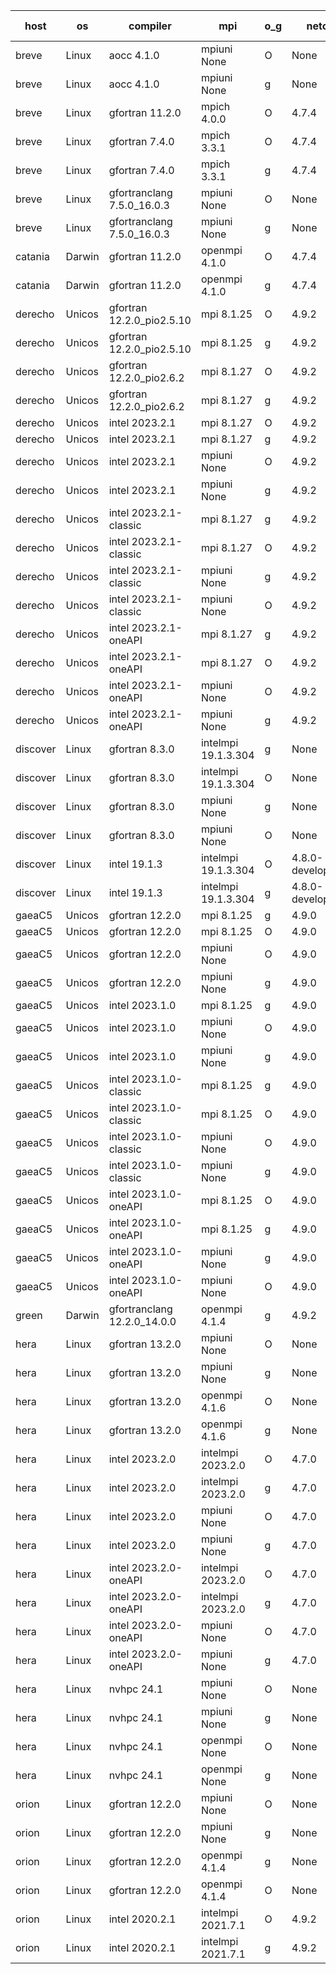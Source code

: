 

| host     | os       | compiler                              | mpi                      | o_g        | netcdf        | build       | u_pass          | u_fail          | s_pass            | s_fail            | e_pass             | e_fail             | nuopc_pass       | nuopc_fail       | artifacts link          |
|----------|----------|---------------------------------------|--------------------------|------------|---------------|-------------|-----------------|-----------------|-------------------|-------------------|--------------------|--------------------|------------------|------------------|-------------------------|
| breve | Linux | aocc 4.1.0 | mpiuni None  | O | None  | PASS | 12502 | 26 | 8 | 0 | 44 | 0 | None | None | <a href="https://github.com/esmf-org/esmf-test-artifacts/tree/a1fbcb4ff82724ca763b4ea57d1c7c1970039f53/develop/aocc/4.1.0/O/mpiuni/None" target="_blank">a1fbcb4</a> | 
| breve | Linux | aocc 4.1.0 | mpiuni None  | g | None  | PASS | 12502 | 26 | 8 | 0 | 44 | 0 | None | None | <a href="https://github.com/esmf-org/esmf-test-artifacts/tree/3d61f4b864c7f4262f8ce9b3072f37374c7cbf78/develop/aocc/4.1.0/g/mpiuni/None" target="_blank">3d61f4b</a> | 
| breve | Linux | gfortran 11.2.0 | mpich 4.0.0  | O | 4.7.4  | PASS | None | None | None | None | None | None | None | None | <a href="https://github.com/esmf-org/esmf-test-artifacts/tree/ae079473ecaa887003044ca88b70ea25b481c13c/develop/gfortran/11.2.0/O/mpich/4.0.0" target="_blank">ae07947</a> | 
| breve | Linux | gfortran 7.4.0 | mpich 3.3.1  | O | 4.7.4  | PASS | 14198 | 0 | 50 | 0 | 81 | 0 | 56 | 0 | <a href="https://github.com/esmf-org/esmf-test-artifacts/tree/99e65c1e7f93095125312e77c60a14697cc7ce23/develop/gfortran/7.4.0/O/mpich/3.3.1" target="_blank">99e65c1</a> | 
| breve | Linux | gfortran 7.4.0 | mpich 3.3.1  | g | 4.7.4  | PASS | 14198 | 0 | 50 | 0 | 81 | 0 | 56 | 0 | <a href="https://github.com/esmf-org/esmf-test-artifacts/tree/83cc754b78a266b1e2d4b4b65dc05698ef53977b/develop/gfortran/7.4.0/g/mpich/3.3.1" target="_blank">83cc754</a> | 
| breve | Linux | gfortranclang 7.5.0_16.0.3 | mpiuni None  | O | None  | PASS | 12528 | 0 | 8 | 0 | 44 | 0 | None | None | <a href="https://github.com/esmf-org/esmf-test-artifacts/tree/a3f475e148674dd28c50e5fea9844e5dcbaefc23/develop/gfortranclang/7.5.0_16.0.3/O/mpiuni/None" target="_blank">a3f475e</a> | 
| breve | Linux | gfortranclang 7.5.0_16.0.3 | mpiuni None  | g | None  | PASS | 12528 | 0 | 8 | 0 | 44 | 0 | None | None | <a href="https://github.com/esmf-org/esmf-test-artifacts/tree/4d9b082ec29b77bff1ec3aa1e050b5393aa4d3b3/develop/gfortranclang/7.5.0_16.0.3/g/mpiuni/None" target="_blank">4d9b082</a> | 
| catania | Darwin | gfortran 11.2.0 | openmpi 4.1.0  | O | 4.7.4  | PASS | 14195 | 3 | 50 | 0 | 81 | 0 | 56 | 0 | <a href="https://github.com/esmf-org/esmf-test-artifacts/tree/3daef8de8509bd211f727d2f837a4c877b9b8bdc/develop/gfortran/11.2.0/O/openmpi/4.1.0" target="_blank">3daef8d</a> | 
| catania | Darwin | gfortran 11.2.0 | openmpi 4.1.0  | g | 4.7.4  | PASS | 14195 | 3 | 50 | 0 | 81 | 0 | 56 | 0 | <a href="https://github.com/esmf-org/esmf-test-artifacts/tree/01b23a4f97ff9aea9d149c49f3eea352d9708054/develop/gfortran/11.2.0/g/openmpi/4.1.0" target="_blank">01b23a4</a> | 
| derecho | Unicos | gfortran 12.2.0_pio2.5.10 | mpi 8.1.25  | O | 4.9.2  | PASS | 14198 | 0 | 50 | 0 | 81 | 0 | 56 | 0 | <a href="https://github.com/esmf-org/esmf-test-artifacts/tree/494435eae75ac786f052c34003b408e043e853d1/develop/gfortran/12.2.0_pio2.5.10/O/mpi/8.1.25" target="_blank">494435e</a> | 
| derecho | Unicos | gfortran 12.2.0_pio2.5.10 | mpi 8.1.25  | g | 4.9.2  | PASS | 14198 | 0 | 50 | 0 | 81 | 0 | 56 | 0 | <a href="https://github.com/esmf-org/esmf-test-artifacts/tree/b450951ea0144cffdaa8d2dc8178ee1004b079cb/develop/gfortran/12.2.0_pio2.5.10/g/mpi/8.1.25" target="_blank">b450951</a> | 
| derecho | Unicos | gfortran 12.2.0_pio2.6.2 | mpi 8.1.27  | O | 4.9.2  | PASS | 14198 | 0 | 50 | 0 | 81 | 0 | 56 | 0 | <a href="https://github.com/esmf-org/esmf-test-artifacts/tree/77fcde0d65c616e2d8a266e32991fd199262d9ca/develop/gfortran/12.2.0_pio2.6.2/O/mpi/8.1.27" target="_blank">77fcde0</a> | 
| derecho | Unicos | gfortran 12.2.0_pio2.6.2 | mpi 8.1.27  | g | 4.9.2  | PASS | 14198 | 0 | 50 | 0 | 81 | 0 | 56 | 0 | <a href="https://github.com/esmf-org/esmf-test-artifacts/tree/1e5dadfaa97ed743e9a0bfd8fca0dcb237bef6e3/develop/gfortran/12.2.0_pio2.6.2/g/mpi/8.1.27" target="_blank">1e5dadf</a> | 
| derecho | Unicos | intel 2023.2.1 | mpi 8.1.27  | O | 4.9.2  | PASS | 14198 | 0 | 50 | 0 | 81 | 0 | 57 | 0 | <a href="https://github.com/esmf-org/esmf-test-artifacts/tree/ce76fb1fd6762489aa095c0673d485680aebfbbb/develop/intel/2023.2.1/O/mpi/8.1.27" target="_blank">ce76fb1</a> | 
| derecho | Unicos | intel 2023.2.1 | mpi 8.1.27  | g | 4.9.2  | PASS | 14198 | 0 | 50 | 0 | 81 | 0 | 57 | 0 | <a href="https://github.com/esmf-org/esmf-test-artifacts/tree/1615584058fe29835ced20e090f56fe367d0de69/develop/intel/2023.2.1/g/mpi/8.1.27" target="_blank">1615584</a> | 
| derecho | Unicos | intel 2023.2.1 | mpiuni None  | O | 4.9.2  | PASS | 12528 | 0 | 8 | 0 | 44 | 0 | None | None | <a href="https://github.com/esmf-org/esmf-test-artifacts/tree/ca0491c04b513a55e50f7c6d8880716f6e2ec999/develop/intel/2023.2.1/O/mpiuni/None" target="_blank">ca0491c</a> | 
| derecho | Unicos | intel 2023.2.1 | mpiuni None  | g | 4.9.2  | PASS | 12528 | 0 | 8 | 0 | 44 | 0 | None | None | <a href="https://github.com/esmf-org/esmf-test-artifacts/tree/595e846285a2dfe49ab568691bdf3049dc313f9f/develop/intel/2023.2.1/g/mpiuni/None" target="_blank">595e846</a> | 
| derecho | Unicos | intel 2023.2.1-classic | mpi 8.1.27  | g | 4.9.2  | PASS | None | None | None | None | None | None | None | None | <a href="https://github.com/esmf-org/esmf-test-artifacts/tree/3ab323e5be5336384c285e75c72d36b20a7feac5/develop/intel/2023.2.1-classic/g/mpi/8.1.27" target="_blank">3ab323e</a> | 
| derecho | Unicos | intel 2023.2.1-classic | mpi 8.1.27  | O | 4.9.2  | PASS | None | None | None | None | None | None | None | None | <a href="https://github.com/esmf-org/esmf-test-artifacts/tree/7f289e9909f701ffd5f0c51266175abafcb981ba/develop/intel/2023.2.1-classic/O/mpi/8.1.27" target="_blank">7f289e9</a> | 
| derecho | Unicos | intel 2023.2.1-classic | mpiuni None  | g | 4.9.2  | PASS | None | None | None | None | None | None | None | None | <a href="https://github.com/esmf-org/esmf-test-artifacts/tree/acacb9db2ee26d1457bad5a72b15c8702f52fd28/develop/intel/2023.2.1-classic/g/mpiuni/None" target="_blank">acacb9d</a> | 
| derecho | Unicos | intel 2023.2.1-classic | mpiuni None  | O | 4.9.2  | PASS | None | None | None | None | None | None | None | None | <a href="https://github.com/esmf-org/esmf-test-artifacts/tree/01506d9afb1da34beee807c4b3e9d3cf99d8e3cd/develop/intel/2023.2.1-classic/O/mpiuni/None" target="_blank">01506d9</a> | 
| derecho | Unicos | intel 2023.2.1-oneAPI | mpi 8.1.27  | g | 4.9.2  | PASS | None | None | None | None | None | None | None | None | <a href="https://github.com/esmf-org/esmf-test-artifacts/tree/8f8adde0162714bd3c74108203cbd4e9690011e8/develop/intel/2023.2.1-oneAPI/g/mpi/8.1.27" target="_blank">8f8adde</a> | 
| derecho | Unicos | intel 2023.2.1-oneAPI | mpi 8.1.27  | O | 4.9.2  | PASS | None | None | None | None | None | None | None | None | <a href="https://github.com/esmf-org/esmf-test-artifacts/tree/25ff831e98ad1e65ed53f744e386514e7320279e/develop/intel/2023.2.1-oneAPI/O/mpi/8.1.27" target="_blank">25ff831</a> | 
| derecho | Unicos | intel 2023.2.1-oneAPI | mpiuni None  | O | 4.9.2  | PASS | None | None | None | None | None | None | None | None | <a href="https://github.com/esmf-org/esmf-test-artifacts/tree/2b3c68a9a9c04def6f29a67acf603dccdc884143/develop/intel/2023.2.1-oneAPI/O/mpiuni/None" target="_blank">2b3c68a</a> | 
| derecho | Unicos | intel 2023.2.1-oneAPI | mpiuni None  | g | 4.9.2  | PASS | None | None | None | None | None | None | None | None | <a href="https://github.com/esmf-org/esmf-test-artifacts/tree/8438833773928815dd24457d708886239e5af85e/develop/intel/2023.2.1-oneAPI/g/mpiuni/None" target="_blank">8438833</a> | 
| discover | Linux | gfortran 8.3.0 | intelmpi 19.1.3.304  | g | None  | PASS | None | None | None | None | None | None | None | None | <a href="https://github.com/esmf-org/esmf-test-artifacts/tree/2730999dc5dd8899615f64a749c598d72b0cbed7/develop/gfortran/8.3.0/g/intelmpi/19.1.3.304" target="_blank">2730999</a> | 
| discover | Linux | gfortran 8.3.0 | intelmpi 19.1.3.304  | O | None  | PASS | 14183 | 15 | 50 | 0 | 81 | 0 | 56 | 0 | <a href="https://github.com/esmf-org/esmf-test-artifacts/tree/4dbc1571f758d8b59f237f6bc70c655c58f74938/develop/gfortran/8.3.0/O/intelmpi/19.1.3.304" target="_blank">4dbc157</a> | 
| discover | Linux | gfortran 8.3.0 | mpiuni None  | g | None  | PASS | None | None | None | None | None | None | None | None | <a href="https://github.com/esmf-org/esmf-test-artifacts/tree/2897c359d1fd38bc117a3f0dbe6ccefb27d57e71/develop/gfortran/8.3.0/g/mpiuni/None" target="_blank">2897c35</a> | 
| discover | Linux | gfortran 8.3.0 | mpiuni None  | O | None  | PASS | None | None | None | None | None | None | None | None | <a href="https://github.com/esmf-org/esmf-test-artifacts/tree/67efb30dd604c9cbde7e9f803cefcf1f818bf372/develop/gfortran/8.3.0/O/mpiuni/None" target="_blank">67efb30</a> | 
| discover | Linux | intel 19.1.3 | intelmpi 19.1.3.304  | O | 4.8.0-development  | PASS | 14198 | 0 | 50 | 0 | 81 | 0 | 56 | 0 | <a href="https://github.com/esmf-org/esmf-test-artifacts/tree/c6a12ecc10e28c9a974d252a42b513b082debbb6/develop/intel/19.1.3/O/intelmpi/19.1.3.304" target="_blank">c6a12ec</a> | 
| discover | Linux | intel 19.1.3 | intelmpi 19.1.3.304  | g | 4.8.0-development  | PASS | 14198 | 0 | 50 | 0 | 81 | 0 | 56 | 0 | <a href="https://github.com/esmf-org/esmf-test-artifacts/tree/91dfd867436b04acd99db346f7732c93312d87c0/develop/intel/19.1.3/g/intelmpi/19.1.3.304" target="_blank">91dfd86</a> | 
| gaeaC5 | Unicos | gfortran 12.2.0 | mpi 8.1.25  | g | 4.9.0  | PASS | None | None | None | None | None | None | None | None | <a href="https://github.com/esmf-org/esmf-test-artifacts/tree/e7c3cc8c35d059d78a842739a70d1e8c7ebeef62/develop/gfortran/12.2.0/g/mpi/8.1.25" target="_blank">e7c3cc8</a> | 
| gaeaC5 | Unicos | gfortran 12.2.0 | mpi 8.1.25  | O | 4.9.0  | PASS | None | None | None | None | None | None | None | None | <a href="https://github.com/esmf-org/esmf-test-artifacts/tree/df523c366243cae53052398fc82e651d5b5c5029/develop/gfortran/12.2.0/O/mpi/8.1.25" target="_blank">df523c3</a> | 
| gaeaC5 | Unicos | gfortran 12.2.0 | mpiuni None  | O | 4.9.0  | PASS | 12528 | 0 | 8 | 0 | 44 | 0 | None | None | <a href="https://github.com/esmf-org/esmf-test-artifacts/tree/6284aa0fac54ede76a8016402b2c7e8446af38df/develop/gfortran/12.2.0/O/mpiuni/None" target="_blank">6284aa0</a> | 
| gaeaC5 | Unicos | gfortran 12.2.0 | mpiuni None  | g | 4.9.0  | PASS | None | None | None | None | None | None | None | None | <a href="https://github.com/esmf-org/esmf-test-artifacts/tree/494ad648de5f65949a983a9ef37033031925b5f6/develop/gfortran/12.2.0/g/mpiuni/None" target="_blank">494ad64</a> | 
| gaeaC5 | Unicos | intel 2023.1.0 | mpi 8.1.25  | g | 4.9.0  | PASS | None | None | None | None | None | None | None | None | <a href="https://github.com/esmf-org/esmf-test-artifacts/tree/5785b2dab07b2d17ce7436ddcb554eb6953c1e57/develop/intel/2023.1.0/g/mpi/8.1.25" target="_blank">5785b2d</a> | 
| gaeaC5 | Unicos | intel 2023.1.0 | mpiuni None  | O | 4.9.0  | PASS | 12528 | 0 | 8 | 0 | 44 | 0 | None | None | <a href="https://github.com/esmf-org/esmf-test-artifacts/tree/755e7e331447c94b7c3c78b326e6be0fbbfe8422/develop/intel/2023.1.0/O/mpiuni/None" target="_blank">755e7e3</a> | 
| gaeaC5 | Unicos | intel 2023.1.0 | mpiuni None  | g | 4.9.0  | PASS | 12528 | 0 | 8 | 0 | 44 | 0 | None | None | <a href="https://github.com/esmf-org/esmf-test-artifacts/tree/d4499b61079880b3c518afb9391dd831479b01a3/develop/intel/2023.1.0/g/mpiuni/None" target="_blank">d4499b6</a> | 
| gaeaC5 | Unicos | intel 2023.1.0-classic | mpi 8.1.25  | g | 4.9.0  | PASS | 14198 | 0 | 50 | 0 | 81 | 0 | 56 | 0 | <a href="https://github.com/esmf-org/esmf-test-artifacts/tree/e206e3036f664fd4f3b9fc1e1638bb74997c4945/develop/intel/2023.1.0-classic/g/mpi/8.1.25" target="_blank">e206e30</a> | 
| gaeaC5 | Unicos | intel 2023.1.0-classic | mpi 8.1.25  | O | 4.9.0  | PASS | None | None | None | None | None | None | None | None | <a href="https://github.com/esmf-org/esmf-test-artifacts/tree/c432b0cf7f3fe6fecb04a7f6d8e1c8d6226aa9f2/develop/intel/2023.1.0-classic/O/mpi/8.1.25" target="_blank">c432b0c</a> | 
| gaeaC5 | Unicos | intel 2023.1.0-classic | mpiuni None  | O | 4.9.0  | PASS | 12528 | 0 | 8 | 0 | 44 | 0 | None | None | <a href="https://github.com/esmf-org/esmf-test-artifacts/tree/268fd8f4a8e90ef918763fc1f5d6caf6233c807f/develop/intel/2023.1.0-classic/O/mpiuni/None" target="_blank">268fd8f</a> | 
| gaeaC5 | Unicos | intel 2023.1.0-classic | mpiuni None  | g | 4.9.0  | PASS | None | None | None | None | None | None | None | None | <a href="https://github.com/esmf-org/esmf-test-artifacts/tree/68d1fa50d2c4ecdd5806739afe2ace6d84ba965a/develop/intel/2023.1.0-classic/g/mpiuni/None" target="_blank">68d1fa5</a> | 
| gaeaC5 | Unicos | intel 2023.1.0-oneAPI | mpi 8.1.25  | O | 4.9.0  | PASS | None | None | None | None | None | None | None | None | <a href="https://github.com/esmf-org/esmf-test-artifacts/tree/431f664679d58726a9829ee61a2c1e8a3efbbc80/develop/intel/2023.1.0-oneAPI/O/mpi/8.1.25" target="_blank">431f664</a> | 
| gaeaC5 | Unicos | intel 2023.1.0-oneAPI | mpi 8.1.25  | g | 4.9.0  | PASS | None | None | None | None | None | None | None | None | <a href="https://github.com/esmf-org/esmf-test-artifacts/tree/c4a49af10aa65183a47769841b5580a9c1a0c315/develop/intel/2023.1.0-oneAPI/g/mpi/8.1.25" target="_blank">c4a49af</a> | 
| gaeaC5 | Unicos | intel 2023.1.0-oneAPI | mpiuni None  | g | 4.9.0  | PASS | 12528 | 0 | 8 | 0 | 44 | 0 | None | None | <a href="https://github.com/esmf-org/esmf-test-artifacts/tree/f575dc2a6528a292aa5a4d93f8463b2e928f7176/develop/intel/2023.1.0-oneAPI/g/mpiuni/None" target="_blank">f575dc2</a> | 
| gaeaC5 | Unicos | intel 2023.1.0-oneAPI | mpiuni None  | O | 4.9.0  | PASS | 12528 | 0 | 8 | 0 | 44 | 0 | None | None | <a href="https://github.com/esmf-org/esmf-test-artifacts/tree/cf6cf135c3010a255dc58cf223af39ebd7919290/develop/intel/2023.1.0-oneAPI/O/mpiuni/None" target="_blank">cf6cf13</a> | 
| green | Darwin | gfortranclang 12.2.0_14.0.0 | openmpi 4.1.4  | g | 4.9.2  | PASS | None | None | None | None | None | None | None | None | <a href="https://github.com/esmf-org/esmf-test-artifacts/tree/ddb5d59217f2c2dfebfefbddae68c83d33a63027/develop/gfortranclang/12.2.0_14.0.0/g/openmpi/4.1.4" target="_blank">ddb5d59</a> | 
| hera | Linux | gfortran 13.2.0 | mpiuni None  | O | None  | PASS | 12528 | 0 | 8 | 0 | 44 | 0 | None | None | <a href="https://github.com/esmf-org/esmf-test-artifacts/tree/097d1d3676dae7096f9ca8878abe9556255cbb0c/develop/gfortran/13.2.0/O/mpiuni/None" target="_blank">097d1d3</a> | 
| hera | Linux | gfortran 13.2.0 | mpiuni None  | g | None  | PASS | 12528 | 0 | 8 | 0 | 44 | 0 | None | None | <a href="https://github.com/esmf-org/esmf-test-artifacts/tree/a6b0c0f91cea3c241a8fd5f6b6de30d92be8d049/develop/gfortran/13.2.0/g/mpiuni/None" target="_blank">a6b0c0f</a> | 
| hera | Linux | gfortran 13.2.0 | openmpi 4.1.6  | O | None  | PASS | 14198 | 0 | 50 | 0 | 81 | 0 | 56 | 0 | <a href="https://github.com/esmf-org/esmf-test-artifacts/tree/251c934d19d6dd6bc7a8106ce3928913bfa4eb2a/develop/gfortran/13.2.0/O/openmpi/4.1.6" target="_blank">251c934</a> | 
| hera | Linux | gfortran 13.2.0 | openmpi 4.1.6  | g | None  | PASS | 14198 | 0 | 50 | 0 | 81 | 0 | 56 | 0 | <a href="https://github.com/esmf-org/esmf-test-artifacts/tree/32a7fb8cb9cf8237eb35c81af833ea31862b2df1/develop/gfortran/13.2.0/g/openmpi/4.1.6" target="_blank">32a7fb8</a> | 
| hera | Linux | intel 2023.2.0 | intelmpi 2023.2.0  | O | 4.7.0  | PASS | 14198 | 0 | 50 | 0 | 81 | 0 | 56 | 0 | <a href="https://github.com/esmf-org/esmf-test-artifacts/tree/175178ce1043d6e7193956f5d17a79473a3748de/develop/intel/2023.2.0/O/intelmpi/2023.2.0" target="_blank">175178c</a> | 
| hera | Linux | intel 2023.2.0 | intelmpi 2023.2.0  | g | 4.7.0  | PASS | 14198 | 0 | 50 | 0 | 81 | 0 | 56 | 0 | <a href="https://github.com/esmf-org/esmf-test-artifacts/tree/d0078367fffbdde937cce4bd672f53182d81768b/develop/intel/2023.2.0/g/intelmpi/2023.2.0" target="_blank">d007836</a> | 
| hera | Linux | intel 2023.2.0 | mpiuni None  | O | 4.7.0  | PASS | 12528 | 0 | 8 | 0 | 44 | 0 | None | None | <a href="https://github.com/esmf-org/esmf-test-artifacts/tree/b14dc2f170634a8d986e6efa1be8769e82e78a54/develop/intel/2023.2.0/O/mpiuni/None" target="_blank">b14dc2f</a> | 
| hera | Linux | intel 2023.2.0 | mpiuni None  | g | 4.7.0  | PASS | 12528 | 0 | 8 | 0 | 44 | 0 | None | None | <a href="https://github.com/esmf-org/esmf-test-artifacts/tree/7119cea50b7de8a47d52a6ce8570ff9c5ae68d73/develop/intel/2023.2.0/g/mpiuni/None" target="_blank">7119cea</a> | 
| hera | Linux | intel 2023.2.0-oneAPI | intelmpi 2023.2.0  | O | 4.7.0  | PASS | None | None | None | None | None | None | None | None | <a href="https://github.com/esmf-org/esmf-test-artifacts/tree/2551973d73ce7e90d5b48e7e99b13d8a194df295/develop/intel/2023.2.0-oneAPI/O/intelmpi/2023.2.0" target="_blank">2551973</a> | 
| hera | Linux | intel 2023.2.0-oneAPI | intelmpi 2023.2.0  | g | 4.7.0  | PASS | None | None | None | None | None | None | None | None | <a href="https://github.com/esmf-org/esmf-test-artifacts/tree/d77a58c1f1d2f764a98751160b57f1beb533365d/develop/intel/2023.2.0-oneAPI/g/intelmpi/2023.2.0" target="_blank">d77a58c</a> | 
| hera | Linux | intel 2023.2.0-oneAPI | mpiuni None  | O | 4.7.0  | PASS | 12528 | 0 | 8 | 0 | 44 | 0 | None | None | <a href="https://github.com/esmf-org/esmf-test-artifacts/tree/8a7b205dcb015d06da4c8ab6f4d42b6c461558c8/develop/intel/2023.2.0-oneAPI/O/mpiuni/None" target="_blank">8a7b205</a> | 
| hera | Linux | intel 2023.2.0-oneAPI | mpiuni None  | g | 4.7.0  | PASS | None | None | None | None | None | None | None | None | <a href="https://github.com/esmf-org/esmf-test-artifacts/tree/7f18cba958c90c4c6ab4ee16cb313391b28e06c7/develop/intel/2023.2.0-oneAPI/g/mpiuni/None" target="_blank">7f18cba</a> | 
| hera | Linux | nvhpc 24.1 | mpiuni None  | O | None  | PASS | 12528 | 0 | 8 | 0 | 44 | 0 | None | None | <a href="https://github.com/esmf-org/esmf-test-artifacts/tree/5375f1dda775b0c3a7b7fe356e97c889e570487a/develop/nvhpc/24.1/O/mpiuni/None" target="_blank">5375f1d</a> | 
| hera | Linux | nvhpc 24.1 | mpiuni None  | g | None  | PASS | 12528 | 0 | 8 | 0 | 44 | 0 | None | None | <a href="https://github.com/esmf-org/esmf-test-artifacts/tree/6459ec9b2f6480e62c96bf4b44c649684770d677/develop/nvhpc/24.1/g/mpiuni/None" target="_blank">6459ec9</a> | 
| hera | Linux | nvhpc 24.1 | openmpi None  | O | None  | PASS | 14198 | 0 | 50 | 0 | 81 | 0 | 56 | 0 | <a href="https://github.com/esmf-org/esmf-test-artifacts/tree/58048f7898892469451ddbadb296c45e6a271073/develop/nvhpc/24.1/O/openmpi/None" target="_blank">58048f7</a> | 
| hera | Linux | nvhpc 24.1 | openmpi None  | g | None  | PASS | 14198 | 0 | 50 | 0 | 81 | 0 | 56 | 0 | <a href="https://github.com/esmf-org/esmf-test-artifacts/tree/e1b49162cc62bf92b8a0cd8a16f78515923af4f6/develop/nvhpc/24.1/g/openmpi/None" target="_blank">e1b4916</a> | 
| orion | Linux | gfortran 12.2.0 | mpiuni None  | O | None  | PASS | 12528 | 0 | 8 | 0 | 44 | 0 | None | None | <a href="https://github.com/esmf-org/esmf-test-artifacts/tree/ff34e7e205d3b0755c23dce3fe62798cca77fd46/develop/gfortran/12.2.0/O/mpiuni/None" target="_blank">ff34e7e</a> | 
| orion | Linux | gfortran 12.2.0 | mpiuni None  | g | None  | PASS | 12528 | 0 | 8 | 0 | 44 | 0 | None | None | <a href="https://github.com/esmf-org/esmf-test-artifacts/tree/ede8bbf19ef4d61424928ef35eb37cf9645fed34/develop/gfortran/12.2.0/g/mpiuni/None" target="_blank">ede8bbf</a> | 
| orion | Linux | gfortran 12.2.0 | openmpi 4.1.4  | g | None  | PASS | 14198 | 0 | 50 | 0 | 81 | 0 | 44 | 12 | <a href="https://github.com/esmf-org/esmf-test-artifacts/tree/60d4d76a8376a0ade67dab72cd30ba023d39aa39/develop/gfortran/12.2.0/g/openmpi/4.1.4" target="_blank">60d4d76</a> | 
| orion | Linux | gfortran 12.2.0 | openmpi 4.1.4  | O | None  | PASS | 14198 | 0 | 50 | 0 | 81 | 0 | 44 | 12 | <a href="https://github.com/esmf-org/esmf-test-artifacts/tree/c2f74f679b488ed87b5b6384f0561de067eb094b/develop/gfortran/12.2.0/O/openmpi/4.1.4" target="_blank">c2f74f6</a> | 
| orion | Linux | intel 2020.2.1 | intelmpi 2021.7.1  | O | 4.9.2  | PASS | 14198 | 0 | 50 | 0 | 81 | 0 | 44 | 12 | <a href="https://github.com/esmf-org/esmf-test-artifacts/tree/d9ad8ef646b695c2816dbb63b91d5e7ceaf24c2c/develop/intel/2020.2.1/O/intelmpi/2021.7.1" target="_blank">d9ad8ef</a> | 
| orion | Linux | intel 2020.2.1 | intelmpi 2021.7.1  | g | 4.9.2  | PASS | 14198 | 0 | 50 | 0 | 81 | 0 | 44 | 12 | <a href="https://github.com/esmf-org/esmf-test-artifacts/tree/7b35d5beb6d42909b1ae23f47ede0720620a213c/develop/intel/2020.2.1/g/intelmpi/2021.7.1" target="_blank">7b35d5b</a> | 
